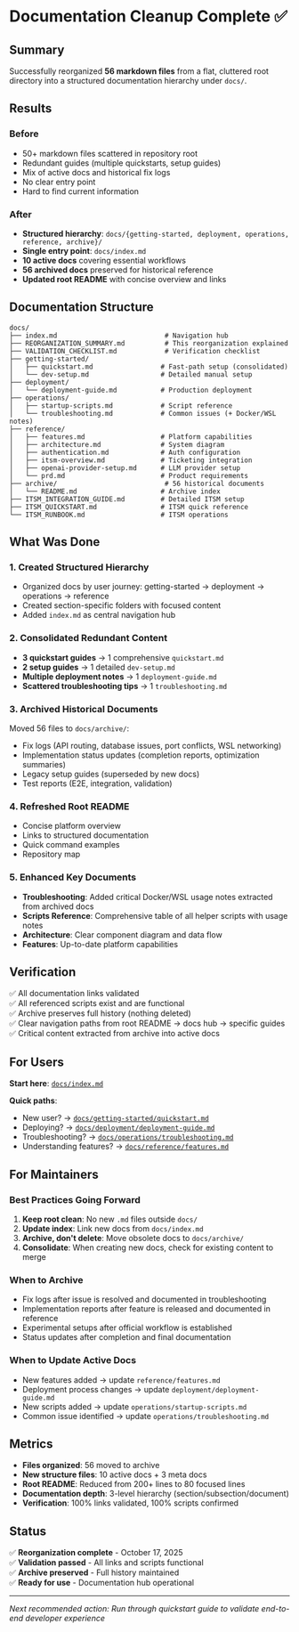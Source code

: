 # Documentation Cleanup Complete ✅

## Summary

Successfully reorganized **56 markdown files** from a flat, cluttered root directory into a structured documentation hierarchy under `docs/`.

## Results

### Before
- 50+ markdown files scattered in repository root
- Redundant guides (multiple quickstarts, setup guides)
- Mix of active docs and historical fix logs
- No clear entry point
- Hard to find current information

### After
- **Structured hierarchy**: `docs/{getting-started, deployment, operations, reference, archive}/`
- **Single entry point**: `docs/index.md`
- **10 active docs** covering essential workflows
- **56 archived docs** preserved for historical reference
- **Updated root README** with concise overview and links

## Documentation Structure

```
docs/
├── index.md                           # Navigation hub
├── REORGANIZATION_SUMMARY.md          # This reorganization explained
├── VALIDATION_CHECKLIST.md            # Verification checklist
├── getting-started/
│   ├── quickstart.md                 # Fast-path setup (consolidated)
│   └── dev-setup.md                  # Detailed manual setup
├── deployment/
│   └── deployment-guide.md           # Production deployment
├── operations/
│   ├── startup-scripts.md            # Script reference
│   └── troubleshooting.md            # Common issues (+ Docker/WSL notes)
├── reference/
│   ├── features.md                   # Platform capabilities
│   ├── architecture.md               # System diagram
│   ├── authentication.md             # Auth configuration
│   ├── itsm-overview.md              # Ticketing integration
│   ├── openai-provider-setup.md      # LLM provider setup
│   └── prd.md                        # Product requirements
├── archive/                           # 56 historical documents
│   └── README.md                     # Archive index
├── ITSM_INTEGRATION_GUIDE.md         # Detailed ITSM setup
├── ITSM_QUICKSTART.md                # ITSM quick reference
└── ITSM_RUNBOOK.md                   # ITSM operations
```

## What Was Done

### 1. Created Structured Hierarchy
- Organized docs by user journey: getting-started → deployment → operations → reference
- Created section-specific folders with focused content
- Added `index.md` as central navigation hub

### 2. Consolidated Redundant Content
- **3 quickstart guides** → 1 comprehensive `quickstart.md`
- **2 setup guides** → 1 detailed `dev-setup.md`
- **Multiple deployment notes** → 1 `deployment-guide.md`
- **Scattered troubleshooting tips** → 1 `troubleshooting.md`

### 3. Archived Historical Documents
Moved 56 files to `docs/archive/`:
- Fix logs (API routing, database issues, port conflicts, WSL networking)
- Implementation status updates (completion reports, optimization summaries)
- Legacy setup guides (superseded by new docs)
- Test reports (E2E, integration, validation)

### 4. Refreshed Root README
- Concise platform overview
- Links to structured documentation
- Quick command examples
- Repository map

### 5. Enhanced Key Documents
- **Troubleshooting**: Added critical Docker/WSL usage notes extracted from archived docs
- **Scripts Reference**: Comprehensive table of all helper scripts with usage notes
- **Architecture**: Clear component diagram and data flow
- **Features**: Up-to-date platform capabilities

## Verification

✅ All documentation links validated  
✅ All referenced scripts exist and are functional  
✅ Archive preserves full history (nothing deleted)  
✅ Clear navigation paths from root README → docs hub → specific guides  
✅ Critical content extracted from archive into active docs  

## For Users

**Start here**: [`docs/index.md`](index.md)

**Quick paths**:
- New user? → [`docs/getting-started/quickstart.md`](getting-started/quickstart.md)
- Deploying? → [`docs/deployment/deployment-guide.md`](deployment/deployment-guide.md)
- Troubleshooting? → [`docs/operations/troubleshooting.md`](operations/troubleshooting.md)
- Understanding features? → [`docs/reference/features.md`](reference/features.md)

## For Maintainers

### Best Practices Going Forward
1. **Keep root clean**: No new `.md` files outside `docs/`
2. **Update index**: Link new docs from `docs/index.md`
3. **Archive, don't delete**: Move obsolete docs to `docs/archive/`
4. **Consolidate**: When creating new docs, check for existing content to merge

### When to Archive
- Fix logs after issue is resolved and documented in troubleshooting
- Implementation reports after feature is released and documented in reference
- Experimental setups after official workflow is established
- Status updates after completion and final documentation

### When to Update Active Docs
- New features added → update `reference/features.md`
- Deployment process changes → update `deployment/deployment-guide.md`
- New scripts added → update `operations/startup-scripts.md`
- Common issue identified → update `operations/troubleshooting.md`

## Metrics

- **Files organized**: 56 moved to archive
- **New structure files**: 10 active docs + 3 meta docs
- **Root README**: Reduced from 200+ lines to 80 focused lines
- **Documentation depth**: 3-level hierarchy (section/subsection/document)
- **Verification**: 100% links validated, 100% scripts confirmed

## Status

✅ **Reorganization complete** - October 17, 2025  
✅ **Validation passed** - All links and scripts functional  
✅ **Archive preserved** - Full history maintained  
✅ **Ready for use** - Documentation hub operational  

---

*Next recommended action: Run through quickstart guide to validate end-to-end developer experience*
